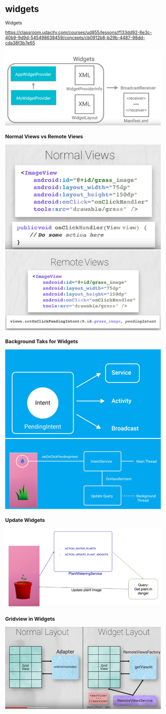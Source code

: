 # widgets

Widgets

https://classroom.udacity.com/courses/ud855/lessons/f133dd92-8e3c-40b9-9d9d-545498638459/concepts/cb0912b8-b29b-4487-98dd-cda38f3b7e65

![](/images/widgets.png)

### Normal Views vs Remote Views

![](/images/normal.png)
![](/images/remote.png)

### Background Taks for Widgets

![](/images/service.png)
![](/images/task.png)

### Update Widgets

![](/images/update.png)

### Gridview in Widgets

![](/images/gridview.png)